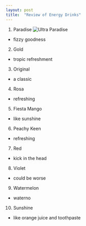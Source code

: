 ```yaml
---
layout: post
title:  "Review of Energy Drinks"
---
```


1. Paradise
![Ultra Paradise](../ultra-paradise.jpg)
- fizzy goodness
2. Gold
- tropic refreshment
3. Original
- a classic
4. Rosa
- refreshing
5. Fiesta Mango
- like sunshine
6. Peachy Keen
- refreshing
7. Red
- kick in the head
8. Violet
- could be worse
9. Watermelon
- waterno
10. Sunshine
- like orange juice and toothpaste